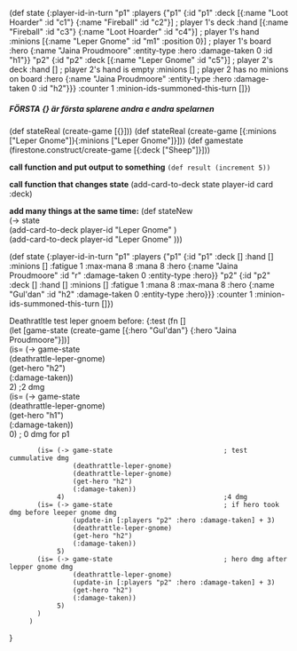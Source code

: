 

(def state
  {:player-id-in-turn "p1"
   :players {"p1" {:id "p1"
                   :deck [{:name "Loot Hoarder" :id "c1"}
                          {:name "Fireball" :id "c2"}] ; player 1's deck
                   :hand [{:name "Fireball" :id "c3"}
                          {:name "Loot Hoarder" :id "c4"}] ; player 1's hand
                   :minions [{:name "Leper Gnome" :id "m1" :position 0}] ; player 1's board
                   :hero {:name "Jaina Proudmoore" :entity-type :hero :damage-taken 0 :id "h1"}}
            "p2" {:id "p2"
                  :deck [{:name "Leper Gnome" :id "c5"}] ; player 2's deck
                  :hand []  ; player 2's hand is empty
                  :minions []  ; player 2 has no minions on board
                  :hero {:name "Jaina Proudmoore" :entity-type :hero :damage-taken 0 :id "h2"}}}
   :counter 1
   :minion-ids-summoned-this-turn []})

##### FÖRSTA {} är första splarene andra e andra spelarnen
(def stateReal (create-game [{}]))
(def stateReal (create-game [{:minions ["Leper Gnome"]}{:minions ["Leper Gnome"]}]))
(def gamestate (firestone.construct/create-game [{:deck ["Sheep"]}]))


**call function and put output to something**
`(def result (increment 5))`


**call function that changes state**
(add-card-to-deck state player-id card :deck)

**add many things at the same time:**
(def stateNew  
  (-> state  
      (add-card-to-deck player-id "Leper Gnome" )  
      (add-card-to-deck player-id "Leper Gnome" )))


(def state  {:player-id-in-turn             "p1"
             :players                       {"p1" {:id       "p1"
                                                   :deck     []
                                                   :hand     []
                                                   :minions  []
                                                   :fatigue  1
                                                   :max-mana 8
                                                   :mana     8
                                                   :hero     {:name         "Jaina Proudmoore"
                                                              :id           "r"
                                                              :damage-taken 0
                                                              :entity-type  :hero}}
                                             "p2" {:id       "p2"
                                                   :deck     []
                                                   :hand     []
                                                   :minions  []
                                                   :fatigue  1
                                                   :mana     8
                                                   :max-mana 8
                                                   :hero     {:name         "Gul'dan"
                                                              :id           "h2"
                                                              :damage-taken 0
                                                              :entity-type  :hero}}}
             :counter                       1
             :minion-ids-summoned-this-turn []})



Deathratltle test leper gnoem before:
{:test (fn []  
         (let [game-state (create-game [{:hero "Gul'dan"} {:hero "Jaina Proudmoore"}])]  
           (is= (-> game-state  
                    (deathrattle-leper-gnome)  
                    (get-hero "h2")  
                    (:damage-taken))  
                2)                                        ;2 dmg  
           (is= (-> game-state  
                    (deathrattle-leper-gnome)  
                    (get-hero "h1")  
                    (:damage-taken))  
                0)                                        ; 0 dmg for p1  
  
           (is= (-> game-state                            ; test cummulative dmg  
                    (deathrattle-leper-gnome)  
                    (deathrattle-leper-gnome)  
                    (get-hero "h2")  
                    (:damage-taken))  
                4)                                        ;4 dmg  
           (is= (-> game-state                            ; if hero took dmg before leeper gnome dmg  
                    (update-in [:players "p2" :hero :damage-taken] + 3)  
                    (deathrattle-leper-gnome)  
                    (get-hero "h2")  
                    (:damage-taken))  
                5)  
           (is= (-> game-state                            ; hero dmg after lepper gnome dmg  
                    (deathrattle-leper-gnome)  
                    (update-in [:players "p2" :hero :damage-taken] + 3)  
                    (get-hero "h2")  
                    (:damage-taken))  
                5)  
           )  
         )  
 }